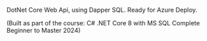 DotNet Core Web Api, using Dapper
 SQL. Ready for Azure Deploy.

(Built as part of the course: C# .NET Core 8 with MS SQL Complete Beginner to Master 2024)
